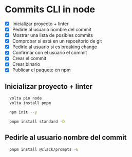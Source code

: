 # Commits CLI in node

- [x] Inicializar proyecto + linter
- [x] Pedirle al usuario nombre del commit
- [x] Mostrar una lista de posibles commits
- [x] Comprobar si está en un repositorio de git
- [x] Pedirle al usuario si es breaking change
- [x] Confirmar con el usuario el commit
- [x] Crear el commit
- [x] Crear binario
- [x] Publicar el paquete en npm

## Inicializar proyecto + linter

```bash
  volta pin node
  volta install pnpm
```

```bash
  npm init --y
```

```bash
  pnpm install standard -D
```

## Pedirle al usuario nombre del commit

```bash
  pnpm install @clack/prompts -E
```
